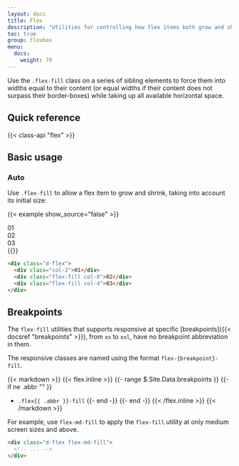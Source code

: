 ```yaml
---
layout: docs
title: Flex
description: "Utilities for controlling how flex items both grow and shrink."
toc: true
group: flexbox
menu:
  docs:
    weight: 70
---
```


Use the `.flex-fill` class on a series of sibling elements to force them into widths equal to their content (or equal widths if their content does not surpass their border-boxes) while taking up all available horizontal space.

## Quick reference

{{< class-api "flex" >}}

## Basic usage

### Auto

Use `.flex-fill` to allow a flex item to grow and shrink, taking into account its initial size:

{{< example show_source="false" >}}
<div class="d-flex gap-4 bg-striped-purple">
  <div class="d-flex align-items-center bd-w-14 bd-h-14 justify-content-center rounded text-bg-dark col-2">01</div>
  <div class="d-flex flex-fill align-items-center justify-content-center rounded text-bg-secondary col-8">02</div>
  <div class="d-flex flex-fill align-items-center justify-content-center rounded text-bg-secondary col-4">03</div>
</div>
{{</ example >}}

```html
<div class="d-flex">
  <div class="col-2">01</div>
  <div class="flex-fill col-8">02</div>
  <div class="flex-fill col-4">03</div>
</div>
```

## Breakpoints

The `flex-fill` utilities that supports responsive at specific [breakpoints]({{< docsref "breakpoints" >}}), from `xs` to `xxl`, have no breakpoint abbreviation in them. 

The responsive classes are named using the format `flex-{breakpoint}-fill`.


{{< markdown >}}
{{< flex.inline >}}
{{- range $.Site.Data.breakpoints }}
{{- if ne .abbr "" }}
- `.flex{{ .abbr }}-fill`
{{- end -}}
{{- end -}}
{{< /flex.inline >}}
{{< /markdown >}}

For example, use `flex-md-fill` to apply the `flex-fill` utility at only medium screen sizes and above.

```html
<div class="d-flex flex-md-fill">
  <!-- ... -->
</div>
```